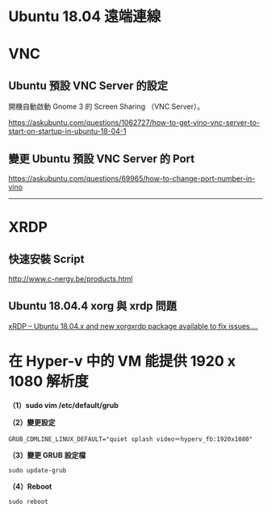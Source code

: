 # Ubuntu 18.04 遠端連線



# VNC 


## Ubuntu 預設 VNC Server 的設定

開機自動啟動 Gnome 3 的 Screen Sharing （VNC Server）。

https://askubuntu.com/questions/1062727/how-to-get-vino-vnc-server-to-start-on-startup-in-ubuntu-18-04-1



## 變更 Ubuntu 預設 VNC Server 的 Port


https://askubuntu.com/questions/69965/how-to-change-port-number-in-vino




----------
# XRDP


## 快速安裝 Script 

http://www.c-nergy.be/products.html



## Ubuntu 18.04.4 xorg 與 xrdp 問題

[xRDP – Ubuntu 18.04.x and new xorgxrdp package available to fix issues….](http://c-nergy.be/blog/?p=13972)




# 在 Hyper-v 中的 VM 能提供 1920 x 1080 解析度

**（1）sudo vim /etc/default/grub**

**（2）變更設定**

    GRUB_CDMLINE_LINUX_DEFAULT="quiet splash video＝hyperv_fb:1920x1080"

**（3）變更 GRUB 設定檔**

    sudo update-grub

**（4）Reboot**

    sudo reboot

